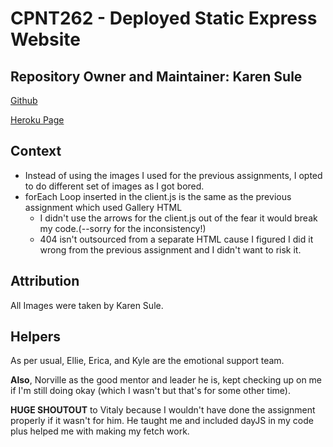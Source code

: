 # CPNT262 - Deployed Static Express Website 

## Repository Owner and Maintainer: Karen Sule 

[Github](https://github.com/nerakmari/cpnt262-a4)

[Heroku Page](https://kren-cpnt262-a4.herokuapp.com/)

## Context

- Instead of using the images I used for the previous assignments, I opted to do different set of images as I got bored. 
- forEach Loop inserted in the client.js is the same as the previous assignment which used Gallery HTML
  - I didn't use the arrows for the client.js out of the fear it would break my code.(--sorry for the inconsistency!)
  - 404 isn't outsourced from a separate HTML cause I figured I did it wrong from the previous assignment and I didn't want to risk it.

## Attribution 

All Images were taken by Karen Sule. 

## Helpers

As per usual, Ellie, Erica, and Kyle are the emotional support team.

**Also**, Norville as the good mentor and leader he is, kept checking up on me if I'm still doing okay (which I wasn't but that's for some other time). 

**HUGE SHOUTOUT** to Vitaly because I wouldn't have done the assignment properly if it wasn't for him. He taught me and included dayJS in my code plus helped me with making my fetch work.